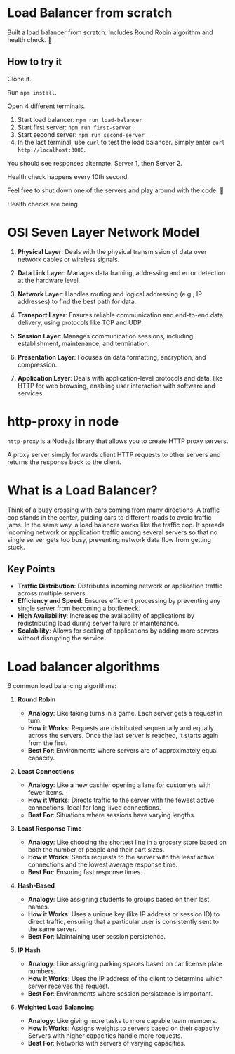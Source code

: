 # Load Balancer from scratch

Built a load balancer from scratch. Includes Round Robin algorithm and health check. 🤘

## How to try it

Clone it.

Run `npm install`.

Open 4 different terminals.

1. Start load balancer: `npm run load-balancer`
2. Start first server: `npm run first-server`
3. Start second server: `npm run second-server`
4. In the last terminal, use `curl` to test the load balancer. Simply enter `curl http://localhost:3000`.

You should see responses alternate. Server 1, then Server 2.

Health check happens every 10th second.

Feel free to shut down one of the servers and play around with the code. 💪

Health checks are being

# OSI Seven Layer Network Model

1. **Physical Layer**: Deals with the physical transmission of data over network cables or wireless signals.

2. **Data Link Layer**: Manages data framing, addressing and error detection at the hardware level.

3. **Network Layer**: Handles routing and logical addressing (e.g., IP addresses) to find the best path for data.

4. **Transport Layer**: Ensures reliable communication and end-to-end data delivery, using protocols like TCP and UDP.

5. **Session Layer**: Manages communication sessions, including establishment, maintenance, and termination.

6. **Presentation Layer**: Focuses on data formatting, encryption, and compression.

7. **Application Layer**: Deals with application-level protocols and data, like HTTP for web browsing, enabling user interaction with software and services.

# http-proxy in node

`http-proxy` is a Node.js library that allows you to create HTTP proxy servers.

A proxy server simply forwards client HTTP requests to other servers and returns the response back to the client.

# What is a Load Balancer?

Think of a busy crossing with cars coming from many directions. A traffic cop stands in the center, guiding cars to different roads to avoid traffic jams. In the same way, a load balancer works like the traffic cop. It spreads incoming network or application traffic among several servers so that no single server gets too busy, preventing network data flow from getting stuck.

## Key Points

- **Traffic Distribution**: Distributes incoming network or application traffic across multiple servers.
- **Efficiency and Speed**: Ensures efficient processing by preventing any single server from becoming a bottleneck.
- **High Availability**: Increases the availability of applications by redistributing load during server failure or maintenance.
- **Scalability**: Allows for scaling of applications by adding more servers without disrupting the service.

# Load balancer algorithms

6 common load balancing algorithms:

1. **Round Robin**

   - **Analogy**: Like taking turns in a game. Each server gets a request in turn.
   - **How it Works**: Requests are distributed sequentially and equally across the servers. Once the last server is reached, it starts again from the first.
   - **Best For**: Environments where servers are of approximately equal capacity.

2. **Least Connections**

   - **Analogy**: Like a new cashier opening a lane for customers with fewer items.
   - **How it Works**: Directs traffic to the server with the fewest active connections. Ideal for long-lived connections.
   - **Best For**: Situations where sessions have varying lengths.

3. **Least Response Time**

   - **Analogy**: Like choosing the shortest line in a grocery store based on both the number of people and their cart sizes.
   - **How it Works**: Sends requests to the server with the least active connections and the lowest average response time.
   - **Best For**: Ensuring fast response times.

4. **Hash-Based**

   - **Analogy**: Like assigning students to groups based on their last names.
   - **How it Works**: Uses a unique key (like IP address or session ID) to direct traffic, ensuring that a particular user is consistently sent to the same server.
   - **Best For**: Maintaining user session persistence.

5. **IP Hash**

   - **Analogy**: Like assigning parking spaces based on car license plate numbers.
   - **How it Works**: Uses the IP address of the client to determine which server receives the request.
   - **Best For**: Environments where session persistence is important.

6. **Weighted Load Balancing**
   - **Analogy**: Like giving more tasks to more capable team members.
   - **How it Works**: Assigns weights to servers based on their capacity. Servers with higher capacities handle more requests.
   - **Best For**: Networks with servers of varying capacities.
